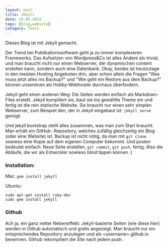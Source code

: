 ```yaml
---
layout: post
title: Jekyll
date: 19.05.2015
tags: [blog,website]
category: Tools
---
```


Dieses Blog ist mit Jekyll gemacht. 

Der Trend bei Publikationssoftware geht ja zu immer komplexeren Frameworks. Das Aufsetzen von Wordpress&Co ist alles Andere als trivial, und man braucht nicht nur einen Webserver, der dynamischen content erstellen kann, sondern auch eine Datenbank. Okay, beides ist heutzutage in den meisten Hosting Angeboten drin, aber schon allein die Fragen "Was muss jetzt alles ins Backup?" und "Wie geht ein Restore aus dem Backup?" können unsereinen als Hobby-Webhoster durchaus überfordern.
                                    
Jekyll geht einen anderen Weg: Die Seiten werden einfach als Markdown-Files erstellt. Jekyll kompiliert sie, baut sie ins gewählte Theme ein und fertig ist die rein statische Website. 
Sie braucht nur einen sehr simplen Webserver, zum Beispiel den, der in Jekyll eingebaut ist: `jekyll serve` genügt.
                                    
Und jekyll bootstrap stellt alles zusammen, was man zum Start braucht. Man erhält ein GitHub- Repository, 
welches zufällig gleichzeitig ein Blog (oder eine Website) ist. Backup ist nicht nötig, da man mit `git clone` sowieso eine Kopie 
auf dem eigenen Computer bekommt. Und posten bedeutet einfach: Neue Seite erstellen, `git commit`, `git push`, fertig. 
Also die Abläufe, die wir als Entwickler sowieso blind tippen können :)
                                    
### Installation:

Mac: `gem install jekyll`

Ubuntu:

    sudo apt-get install ruby-dev
    sudo gem install jekyll
 	

### Github

Ach ja, ein ganz netter Nebeneffekt: Jekyll-basierte Seiten (wie diese hier) werden in Github automatisch und gratis angezeigt. Man braucht nur ein entsprechendes Repository anzulegen und als &lt;username&gt;.github.io benennen. Github rekompiliert die Site nach jedem push.
